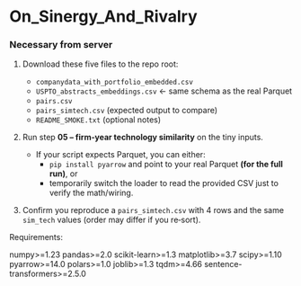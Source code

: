 # On_Sinergy_And_Rivalry

### Necessary from server

1) Download these five files to the repo root:
   - `companydata_with_portfolio_embedded.csv`
   - `USPTO_abstracts_embeddings.csv`  ← same schema as the real Parquet
   - `pairs.csv`
   - `pairs_simtech.csv` (expected output to compare)
   - `README_SMOKE.txt` (optional notes)

2) Run step **05 – firm‑year technology similarity** on the tiny inputs.
   - If your script expects Parquet, you can either:
     - `pip install pyarrow` and point to your real Parquet **(for the full run)**, or
     - temporarily switch the loader to read the provided CSV just to verify the math/wiring.

3) Confirm you reproduce a `pairs_simtech.csv` with 4 rows and the same `sim_tech` values
   (order may differ if you re‑sort).

Requirements:

numpy>=1.23
pandas>=2.0
scikit-learn>=1.3
matplotlib>=3.7
scipy>=1.10
pyarrow>=14.0
polars>=1.0
joblib>=1.3
tqdm>=4.66
sentence-transformers>=2.5.0








